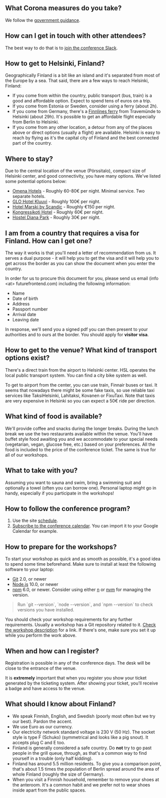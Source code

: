 ## What Corona measures do you take?

We follow the [government guidance](https://new.visitfinland.com/en/practical-tips/covid-19/).

## How can I get in touch with other attendees?

The best way to do that is to [join the conference Slack](https://join.slack.com/t/toskaosk/shared_invite/zt-4e8c84ow-JybtzFPZWXpZ8cZBpMy1wQ).

## How to get to Helsinki, Finland?

Geographically Finland is a bit like an island and it's separated from most of the Europe by a sea. That said, there are a few ways to reach Helsinki, Finland:

* If you come from within the country, public transport (bus, train) is a good and affordable option. Expect to spend tens of euros on a trip.
* If you come from Estonia or Sweden, consider using a ferry (about 2h).
* If you come from Germany, there's a [Finnlines ferry](https://www.finnlines.com) from Travemünde to Helsinki (about 29h). It's possible to get an affordable flight especially from Berlin to Helsinki.
* If you come from any other location, a detour from any of the places above or direct options (usually a flight) are available. Helsinki is easy to reach by flying as it's the capital city of Finland and the best connected part of the country.

## Where to stay?

Due to the central location of the venue (Pörssitalo), compact size of Helsinki center, and good connectivity, you have many options. We've listed some potential options below:

* [Omena Hotels](https://www.omenahotels.com/en/) - Roughly 60-80€ per night. Minimal service. Two separate hotels.
* [GLO Hotel Kluuvi](https://www.glohotels.fi/hotellit/glo-kluuvi) - Roughly 100€ per night.
* [Hotel Marski by Scandic](https://www.scandichotels.com/hotels/finland/helsinki/marski-by-scandic) - Roughly €150 per night.
* [Kongressikoti Hotel](http://kongressikoti.fi/) - Roughly 60€ per night.
* [Hostel Diana Park](http://www.dianapark.fi/) - Roughly 30€ per night.

## I am from a country that requires a visa for Finland. How can I get one?

The way it works is that you'll need a letter of recommendation from us. It serves a dual purpose - it will help you to get the visa and it will help you to get across the border as you can show the document when you enter the country.

In order for us to procure this document for you, please send us email (info \<at> futurefrontend.com) including the following information:

* Name
* Date of birth
* Address
* Passport number
* Arrival date
* Leaving date

In response, we'll send you a signed pdf you can then present to your authorities and to ours at the border. You should apply for **visitor visa**.

## How to get to the venue? What kind of transport options exist?

There's a direct train from the airport to Helsinki center. HSL operates the local public transport system. You can find a city bike system as well.

To get to airport from the center, you can use train, Finnair buses or taxi. It seems that nowadays there might be some fake taxis, so use reliable taxi services like TaksiHelsinki, Lahitaksi, Kovanen or FixuTaxi. Note that taxis are very expensive in Helsinki so you can expect a 50€ ride per direction.

## What kind of food is available?

We'll provide coffee and snacks during the longer breaks. During the lunch break we use the two restaurants available within the venue. You'll have buffet style food awaiting you and we accommodate to your special needs (vegetarian, vegan, glucose free, etc.) based on your preferences. All the food is included to the price of the conference ticket. The same is true for all of our workshops.

## What to take with you?

Assuming you want to sauna and swim, bring a swimming suit and optionally a towel (often you can borrow one). Personal laptop might go in handy, especially if you participate in the workshops!

## How to follow the conference program?

1. Use the site [schedule](/schedule/).
2. [Subscribe to the conference calendar](https://api.react-finland.fi/calendar-2023.ics). You can import it to your Google Calendar for example.

## How to prepare for the workshops?

To start your workshop as quick and as smooth as possible, it's a good idea to spend some time beforehand. Make sure to install at least the following software to your laptop:

* [Git](https://git-scm.com/) 2.0, or newer
* [Node.js](https://nodejs.org/) 10.0, or newer
* [npm](https://www.npmjs.com/) 6.0, or newer. Consider using either [n](https://github.com/tj/n) or [nvm](https://github.com/creationix/nvm) for managing the version.

> Run \`git --version\`, \`node --version\`, and \`npm --version\` to check versions you have installed.

You should check your workshop requirements for any further requirements. Usually a workshop has a Git repository related to it. [Check the workshop description](/workshops/) for a link. If there's one, make sure you set it up while you perform the work above.

## When and how can I register?

Registration is possible in any of the conference days. The desk will be close to the entrance of the venue.

It is **extremely** important that when you register you show your ticket generated by the ticketing system. After showing your ticket, you'll receive a badge and have access to the venue.

## What should I know about Finland?

* We speak Finnish, English, and Swedish (poorly most often but we try our best). Pardon the accent.
* We use Euro as our currency.
* Our electricity network standard voltage is 230 V (50 Hz). The socket style is type F (Schuko) (symmetrical and looks like a pig snout). It accepts plug C and E too.
* Finland is generally considered a safe country. Do **not** try to go past people in the grill queue, through, as that's a common way to find yourself in a trouble (only half kidding).
* Finland has around 5.5 million residents. To give you a comparison point, that's about 1.5 times the population of Berlin spread around the area of whole Finland (roughly the size of Germany).
* When you visit a Finnish household, remember to remove your shoes at the anteroom. It's a common habit and we prefer not to wear shoes inside apart from the public spaces.
